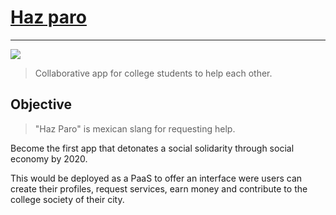 # [Haz paro](https://www.facebook.com/ParoMX)
---

![](https://scontent.fmid6-1.fna.fbcdn.net/v/t1.18169-9/18952680_1924437204434782_1547162625031204140_n.jpg?_nc_cat=105&ccb=1-7&_nc_sid=09cbfe&_nc_eui2=AeGWjzq3gMBqluAzmHofdJ8Kbnat_nUYhiNudq3-dRiGI538_SfvTWD4DozSQMoDdvxfQUKSEHNKuLka_jQNE4dM&_nc_ohc=zIWNu-0c8J0AX_OAiAX&_nc_ht=scontent.fmid6-1.fna&oh=00_AT__viJlWB_hnSphts0kGVxQfdXuGTeh771A5Cwt7qdYqg&oe=630132C4)
> Collaborative app for college students to help each other.

## Objective
>"Haz Paro" is mexican slang for requesting help.
      

Become the first app that detonates a social solidarity through social economy by 2020.

This would be deployed as a PaaS to offer an interface were users can create their profiles, request services, earn money and contribute to the college society of their city.
